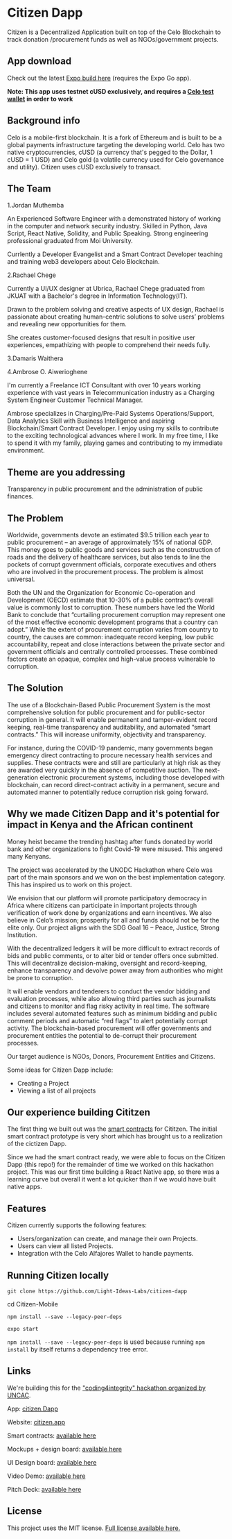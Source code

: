# Citizen Dapp

Citizen is a Decentralized Application built on top of the Celo Blockchain to track donation /procurement funds as well as NGOs/government projects.

## App download

Check out the latest [Expo build here]() (requires the Expo Go app).

**Note: This app uses testnet cUSD exclusively, and requires a [Celo test wallet](https://celo.org/developers/wallet) in order to work**

## Background info

Celo is a mobile-first blockchain. It is a fork of Ethereum and is built to be a global payments infrastructure targeting the developing world. Celo has two native cryptocurrencies, cUSD (a currency that's pegged to the Dollar, 1 cUSD = 1 USD) and Celo gold (a volatile currency used for Celo governance and utility). Citizen uses cUSD exclusively to transact.

## The Team

1.Jordan Muthemba

An Experienced Software Engineer with a demonstrated history of working in the computer and network security industry. Skilled in Python, Java Script, React Native, Solidity, and Public Speaking. Strong engineering professional graduated from Moi University.

Currlently a Developer Evangelist and a Smart Contract Developer teaching and training web3 developers about Celo Blockchain.

2.Rachael Chege

Currently a UI/UX designer at Ubrica, Rachael Chege graduated from JKUAT with a Bachelor's degree in Information Technology(IT).

Drawn to the problem solving and creative aspects of UX design, Rachael is passionate about creating human-centric solutions to solve users’ problems and revealing new opportunities for them.

She creates customer-focused designs that result in positive user experiences, empathizing with people to comprehend their needs fully.

3.Damaris Waithera

4.Ambrose O. Aiwerioghene  

I'm currently a Freelance ICT Consultant with over 10 years working experience with vast years in Telecommunication industry as a Charging System Engineer Customer Technical Manager.

Ambrose specializes in Charging/Pre-Paid Systems Operations/Support, Data Analytics Skill with Business Intelligence and aspiring Blockchain/Smart Contract Developer. I enjoy using my skills to contribute to the exciting technological advances where I work. In my free time, I like to spend it with my family, playing games and contributing to my immediate environment.

## Theme are you addressing

Transparency in public procurement and the administration of public finances.

## The Problem

Worldwide, governments devote an estimated $9.5 trillion each year to public procurement – an average of approximately 15% of national GDP. This money goes to public goods and services such as the construction of roads and the delivery of healthcare services, but also tends to line the pockets of corrupt government officials, corporate executives and others who are involved in the procurement process. The problem is almost universal.

Both the UN and the Organization for Economic Co-operation and Development (OECD) estimate that 10-30% of a public contract’s overall value is commonly lost to corruption. These numbers have led the World Bank to conclude that “curtailing procurement corruption may represent one of the most effective economic development programs that a country can adopt.”
While the extent of procurement corruption varies from country to country, the causes are common: inadequate record keeping, low public accountability, repeat and close interactions between the private sector and government officials and centrally controlled processes. These combined factors create an opaque, complex and high-value process vulnerable to corruption.

## The Solution

The use of a Blockchain-Based Public Procurement System is the most comprehensive solution for public procurement and for public-sector corruption in general.
It will enable permanent and tamper-evident record keeping, real-time transparency and auditability, and automated “smart contracts.” This will increase uniformity, objectivity and transparency.

For instance, during the COVID-19 pandemic, many governments began emergency direct contracting to procure necessary health services and supplies. These contracts were and still are particularly at high risk as they are awarded very quickly in the absence of competitive auction. The next-generation electronic procurement systems, including those developed with blockchain, can record direct-contract activity in a permanent, secure and automated manner to potentially reduce corruption risk going forward.

## Why we made Citizen Dapp and it's potential for impact in Kenya and the African continent

Money heist became the trending hashtag after funds donated by world bank and other organizations to fight Covid-19 were misused. This angered many Kenyans.

The project was accelerated by the UNODC Hackathon where Celo was part of the main sponsors and we won on the best implementation category. This has inspired us to work on this project.

We envision that our platform will promote participatory democracy in Africa where citizens can participate in important projects through verification of work done by organizations and earn incentives. We also believe in Celo’s mission; prosperity for all and funds should not be for the elite only. Our project aligns with the SDG Goal 16 – Peace, Justice, Strong Institution.

With the decentralized ledgers it will be more difficult to extract records of bids and public comments, or to alter bid or tender offers once submitted. This will decentralize decision-making, oversight and record-keeping, enhance transparency and devolve power away from authorities who might be prone to corruption.

It will enable vendors and tenderers to conduct the vendor bidding and evaluation processes, while also allowing third parties such as journalists and citizens to monitor and flag risky activity in real time. The software includes several automated features such as minimum bidding and public comment periods and automatic “red flags” to alert potentially corrupt activity.
The blockchain-based procurement will offer governments and procurement entities the potential to de-corrupt their procurement processes.

Our target audience is NGOs, Donors, Procurement Entities and Citizens.

Some ideas for Citizen Dapp include:

- Creating a Project
- Viewing a list of all projects

## Our experience building Cititzen

The first thing we built out was the [smart contracts](https://github.com/Light-Ideas-Labs/citizen-mobile/tree/main/contracts) for Cititzen. The initial smart contract prototype is very short which has brought us to a realization of the cictizen Dapp.

Since we had the smart contract ready, we were able to focus on the Citizen Dapp (this repo!) for the remainder of time we worked on this hackathon project. This was our first time building a React Native app, so there was a learning curve but overall it went a lot quicker than if we would have built native apps.

## Features

Citizen currently supports the following features:

- Users/organization can create, and manage their own Projects.
- Users can view all listed Projects.
- Integration with the Celo Alfajores Wallet to handle payments.

## Running Citizen locally

`git clone https://github.com/Light-Ideas-Labs/citizen-dapp`

cd Citizen-Mobile

`npm install --save --legacy-peer-deps`

`expo start`

``npm install --save --legacy-peer-deps`` is used because running ``npm install`` by itself returns a dependency tree error.

## Links

We're building this for the ["coding4integrity" hackathon organized by UNCAC](https://coding4integrity.com/).

App: [citizen.Dapp](https://expo.dev/@jordan_type/citizen-dapp)

Website: [citizen.app](https://expo.dev/@jordan_type/citizen-dapp)

Smart contracts: [available here](https://github.com/Light-Ideas-Labs/citizen-mobile/tree/main/contracts)

Mockups + design board: [available here](https://www.figma.com/file/r881q63JKA88Khjtl2LZ5s/Citizen-Dapp)

UI Design board: [available here](https://www.figma.com/file/r881q63JKA88Khjtl2LZ5s/Citizen-Dapp)

Video Demo: [available here](https://youtu.be/8b_rG47lV58)

Pitch Deck: [available here](https://docs.google.com/presentation/d/167xRM0ciFb4jnSHAH1DdbeHHJTvsYmg0/edit?usp=sharing&ouid=111426695071936516553&rtpof=true&sd=true)

## License

This project uses the MIT license. [Full license available here.](https://github.com//Citizen-Mobile/blob/master/LICENSE)
